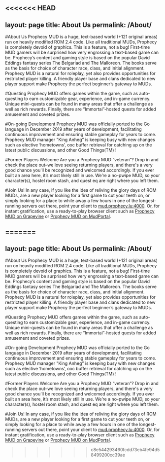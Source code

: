 <<<<<<< HEAD
---
layout: page
title: About Us
permalink: /About/
---

#About Us
Prophecy MUD is a huge, text-based world (+121 original areas) run on heavily modified ROM 2.4 code. Like all traditional MUDs, Prophecy is completely devoid of graphics. This is a feature, not a bug! First-time MUD gamers will be surprised how very engrossing a text-based game can be. Prophecy’s content and gaming style is based on the popular David Eddings fantasy series The Belgariad and The Malloreon. The books serve as the basis for choice of character race, class, and initial alignment. Prophecy MUD is a natural for roleplay, yet also provides opportunities for restricted player killing. A friendly player base and clans dedicated to new player support make Prophecy the perfect beginner’s gateway to MUDs.


#Questing
Prophecy MUD offers games within the game, such as auto-questing to earn customizable gear, experience, and in-game currency. Unique mini-quests can be found in many areas that offer a challenge as well as rich rewards. Finally, there are “Immortal”-hosted quests for added amusement and coveted prizes. 


#On-going Development
Prophecy MUD was officially ported to the Go language in December 2019 after years of development, facilitating continuous improvement and ensuring stable gameplay for years to come. Prophecy MUD manager "King Anheg” is keeping busy with new changes such as elective ‘hometowns’, ooc buffer retrieval for catching up on the latest public discussions, and other Good Things(TM) !


#Former Players Welcome
Are you a Prophecy MUD “veteran”? Drop in and check the place out–we love seeing returning players, and there's a very good chance you'll be recognized and welcomed accordingly. If you ever built an area here, it’s most likely still in use. We’re a no-pwipe MUD, so your character(s), hostel room stash, and quest eq are right where you left them.


#Join Us!
In any case, if you like the idea of reliving the glory days of ROM MUDs, are a new player looking for a first game to cut your teeth on, or simply looking for a place to while away a few hours in one of the longest-running servers out there, point your client to [mud.prophecy.lu:4000](telnet://mud.prophecy.lu:4000). Or, for instant gratification, use a ready-to-play browser client such as [Prophecy MUD on Grapevine](https://grapevine.haus/games/Prophecy/play) or [Prophecy MUD on MudPortal](http://www.mudportal.com/play?host=mud.prophecy.lu&port=4000).



=======
---
layout: page
title: About Us
permalink: /About/
---

#About Us
Prophecy MUD is a huge, text-based world (+121 original areas) run on heavily modified ROM 2.4 code. Like all traditional MUDs, Prophecy is completely devoid of graphics. This is a feature, not a bug! First-time MUD gamers will be surprised how very engrossing a text-based game can be. Prophecy’s content and gaming style is based on the popular David Eddings fantasy series The Belgariad and The Malloreon. The books serve as the basis for choice of character race, class, and initial alignment. Prophecy MUD is a natural for roleplay, yet also provides opportunities for restricted player killing. A friendly player base and clans dedicated to new player support make Prophecy the perfect beginner’s gateway to MUDs.


#Questing
Prophecy MUD offers games within the game, such as auto-questing to earn customizable gear, experience, and in-game currency. Unique mini-quests can be found in many areas that offer a challenge as well as rich rewards. Finally, there are “Immortal”-hosted quests for added amusement and coveted prizes. 


#On-going Development
Prophecy MUD was officially ported to the Go language in December 2019 after years of development, facilitating continuous improvement and ensuring stable gameplay for years to come. Prophecy MUD manager "King Anheg” is keeping busy with new changes such as elective ‘hometowns’, ooc buffer retrieval for catching up on the latest public discussions, and other Good Things(TM) !


#Former Players Welcome
Are you a Prophecy MUD “veteran”? Drop in and check the place out–we love seeing returning players, and there's a very good chance you'll be recognized and welcomed accordingly. If you ever built an area here, it’s most likely still in use. We’re a no-pwipe MUD, so your character(s), hostel room stash, and quest eq are right where you left them.


#Join Us!
In any case, if you like the idea of reliving the glory days of ROM MUDs, are a new player looking for a first game to cut your teeth on, or simply looking for a place to while away a few hours in one of the longest-running servers out there, point your client to [mud.prophecy.lu:4000](telnet://mud.prophecy.lu:4000). Or, for instant gratification, use a ready-to-play browser client such as [Prophecy MUD on Grapevine](https://grapevine.haus/games/Prophecy/play) or [Prophecy MUD on MudPortal](http://www.mudportal.com/play?host=mud.prophecy.lu&port=4000).



>>>>>>> c8e544293460fcdd73eb4fe94d58499200cc39ae
